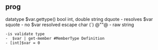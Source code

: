 ## prog

datatype
	$var.gettype()
	bool
	int, double
	string dquote - resolves $var
		squote - no $var resolved
		escape char (`)
		@""@ - raw string


	-is validate type
	-  $var | get-member #MemberType Definition
	- [int]$var = 0
